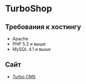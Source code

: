 # TurboShop

## Требования к хостингу
- Apache
- PHP 5.2 и выше
- MySQL 4.1 и выше

## Сайт
- [Turbo CMS](https://turbo-cms.com/)
